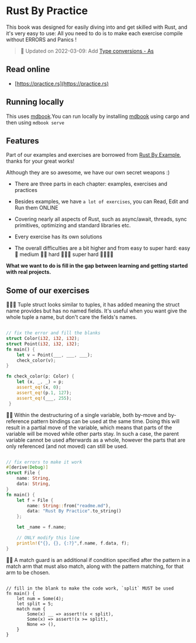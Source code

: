 # Rust By Practice

This book was designed for easily diving into and get skilled with Rust, and it's very easy to use: All you need to do is to make each exercise compile without ERRORS and Panics !

> 🎊 Updated on 2022-03-09: Add [Type conversions - As](https://practice.rs/type-conversions/as.html)

## Read online

- [https://practice.rs](https://practice.rs)

## Running locally

This uses [mdbook](https://rust-lang.github.io/mdBook/).You can run locally by installing [mdbook](https://rust-lang.github.io/mdBook/guide/installation.html) using cargo and then using `mdbook serve` 

## Features

Part of our examples and exercises are borrowed from [Rust By Example](https://github.com/rust-lang/rust-by-example), thanks for your great works!

Although they are so awesome, we have our own secret weapons :)

- There are three parts in each chapter: examples, exercises and practices

- Besides examples, we have `a lot of exercises`, you can Read, Edit and Run them ONLINE

- Covering nearly all aspects of Rust, such as async/await, threads, sync primitives, optimizing and standard libraries etc.

- Every exercise has its own solutions

- The overall difficulties are a bit higher and from easy to super hard: easy 🌟 medium 🌟🌟 hard 🌟🌟🌟 super hard 🌟🌟🌟🌟

**What we want to do is fill in the gap between learning and getting started with real projects.**

## Some of our exercises

🌟🌟🌟 Tuple struct looks similar to tuples, it has added meaning the struct name provides but has no named fields. It's useful when you want give the whole tuple a name, but don't care the fields's names.

```rust

// fix the error and fill the blanks
struct Color(i32, i32, i32);
struct Point(i32, i32, i32);
fn main() {
    let v = Point(___, ___, ___);
    check_color(v);
}

fn check_color(p: Color) {
    let (x, _, _) = p;
    assert_eq!(x, 0);
    assert_eq!(p.1, 127);
    assert_eq!(___, 255);
 }
```

🌟🌟 Within the destructuring of a single variable, both by-move and by-reference pattern bindings can be used at the same time. Doing this will result in a partial move of the variable, which means that parts of the variable will be moved while other parts stay. In such a case, the parent variable cannot be used afterwards as a whole, however the parts that are only referenced (and not moved) can still be used.
```rust

// fix errors to make it work
#[derive(Debug)]
struct File {
    name: String,
    data: String,
}
fn main() {
    let f = File {
        name: String::from("readme.md"),
        data: "Rust By Practice".to_string()
    };

    let _name = f.name;

    // ONLY modify this line
    println!("{}, {}, {:?}",f.name, f.data, f);
}
```

🌟🌟 A match guard is an additional if condition specified after the pattern in a match arm that must also match, along with the pattern matching, for that arm to be chosen.
```rust,editable

// fill in the blank to make the code work, `split` MUST be used
fn main() {
    let num = Some(4);
    let split = 5;
    match num {
        Some(x) __ => assert!(x < split),
        Some(x) => assert!(x >= split),
        None => (),
    }
}
```
